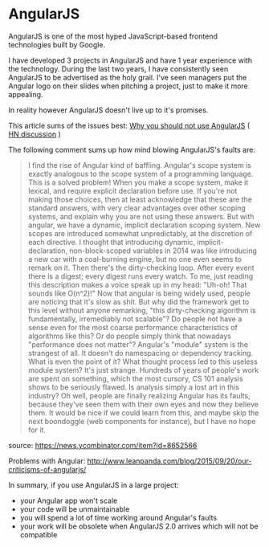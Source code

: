 # AngularJS

<p>AngularJS is one of the most hyped JavaScript-based frontend technologies built by Google.</p>
<p>
    I have developed 3 projects in AngularJS and have 1 year experience with the technology. During the last two years,
    I have consistently seen AngularJS to be advertised as the holy grail. I've seen managers put the Angular logo on
    their slides when pitching a project, just to make it more appealing.
</p>
In reality however AngularJS doesn't live up to it's promises.
<p>
    This article sums of the issues best:
    <a href="https://medium.com/@mnemon1ck/why-you-should-not-use-angularjs-1df5ddf6fc99"
        >Why you should not use AngularJS</a
    >
    ( <a href="https://news.ycombinator.com/item?id=8830640">HN discussion</a> )
</p>
<p>The following comment sums up how mind blowing AngularJS's faults are:</p>
<blockquote>
    <p>
        I find the rise of Angular kind of baffling. Angular's scope system is exactly analogous to the scope system of
        a programming language. This is a solved problem! When you make a scope system, make it lexical, and require
        explicit declaration before use. If you're not making those choices, then at least acknowledge that these are
        the standard answers, with very clear advantages over other scoping systems, and explain why you are not using
        these answers. But with angular, we have a dynamic, implicit declaration scoping system. New scopes are
        introduced somewhat unpredictably, at the discretion of each directive. I thought that introducing dynamic,
        implicit-declaration, non-block-scoped variables in 2014 was like introducing a new car with a coal-burning
        engine, but no one even seems to remark on it. Then there's the dirty-checking loop. After every event there is
        a digest; every digest runs every watch. To me, just reading this description makes a voice speak up in my head:
        &quot;Uh-oh! That sounds like O(n^2)!&quot; Now that angular is being widely used, people are noticing that it's
        slow as shit. But why did the framework get to this level without anyone remarking, &quot;this dirty-checking
        algorithm is fundamentally, irremediably not scalable&quot;? Do people not have a sense even for the most coarse
        performance characteristics of algorithms like this? Or do people simply think that nowadays &quot;performance
        does not matter&quot;? Angular's &quot;module&quot; system is the strangest of all. It doesn't do namespacing or
        dependency tracking. What is even the point of it? What thought process led to this useless module system? It's
        just strange. Hundreds of years of people's work are spent on something, which the most cursory, CS 101 analysis
        shows to be seriously flawed. Is analysis simply a lost art in this industry? Oh well, people are finally
        realizing Angular has its faults, because they've seen them with their own eyes and now they believe them. It
        would be nice if we could learn from this, and maybe skip the next boondoggle (web components for instance), but
        I have no hope for it.
    </p>
</blockquote>
<p>source: <a href="https://news.ycombinator.com/item?id=8652566">https://news.ycombinator.com/item?id=8652566</a></p>
<p>
    Problems with Angular:
    <a href="http://www.leanpanda.com/blog/2015/09/20/our-criticisms-of-angularjs/"
        >http://www.leanpanda.com/blog/2015/09/20/our-criticisms-of-angularjs/</a
    >
</p>
In summary, if you use AngularJS in a large project:
<ul>
    <li>your Angular app won't scale</li>
    <li>your code will be unmaintainable</li>
    <li>you will spend a lot of time working around Angular's faults</li>
    <li>your work will be obsolete when AngularJS 2.0 arrives which will not be compatible</li>
</ul>
